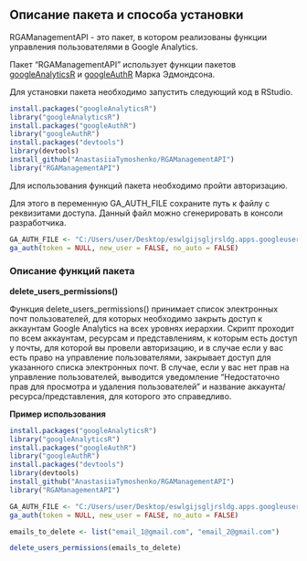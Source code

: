 ## Описание пакета и способа установки

RGAManagementAPI - это пакет, в котором реализованы функции управления пользователями в Google Analytics.

Пакет “RGAManagementAPI” использует функции пакетов [googleAnalyticsR](https://cran.r-project.org/web/packages/googleAnalyticsR/index.html "googleAnalyticsR") 
 и [googleAuthR](https://cran.r-project.org/web/packages/googleAuthR/index.html "googleAuthR") Марка Эдмондсона.

Для установки пакета необходимо запустить следующий код в RStudio.

```r
install.packages("googleAnalyticsR")
library("googleAnalyticsR")
install.packages("googleAuthR")
library("googleAuthR")
install.packages("devtools")
library(devtools)
install_github("AnastasiiaTymoshenko/RGAManagementAPI")
library("RGAManagementAPI")
```

Для использования функций пакета необходимо пройти авторизацию. 

Для этого в переменную GA_AUTH_FILE сохраните путь к файлу с реквизитами доступа. Данный файл можно сгенерировать в консоли разработчика.

```r
GA_AUTH_FILE <- "C:/Users/user/Desktop/eswlgijsgljrsldg.apps.googleusercontent.com.json"
ga_auth(token = NULL, new_user = FALSE, no_auto = FALSE)
```


### Описание функций пакета

**delete_users_permissions()**

Функция delete_users_permissions() принимает список электронных почт пользователей, для которых необходимо закрыть доступ к аккаунтам Google Analytics на всех уровнях иерархии. Скрипт проходит по всем аккаунтам, ресурсам и представлениям, к которым есть доступ у почты, для которой вы провели авторизацию, и в случае если у вас есть право на управление пользователями, закрывает доступ для указанного списка электронных почт. В случае, если у вас нет прав на управление пользователей, выводится уведомление “Недостаточно прав для просмотра и удаления пользователей” и название аккаунта/ресурса/представления, для которого это справедливо.

**Пример использования**

```r
install.packages("googleAnalyticsR")
library("googleAnalyticsR")
install.packages("googleAuthR")
library("googleAuthR")
install.packages("devtools")
library(devtools)
install_github("AnastasiiaTymoshenko/RGAManagementAPI")
library("RGAManagementAPI")

GA_AUTH_FILE <- "C:/Users/user/Desktop/eswlgijsgljrsldg.apps.googleusercontent.com.json"
ga_auth(token = NULL, new_user = FALSE, no_auto = FALSE)

emails_to_delete <- list("email_1@gmail.com", "email_2@gmail.com") 

delete_users_permissions(emails_to_delete)
```


